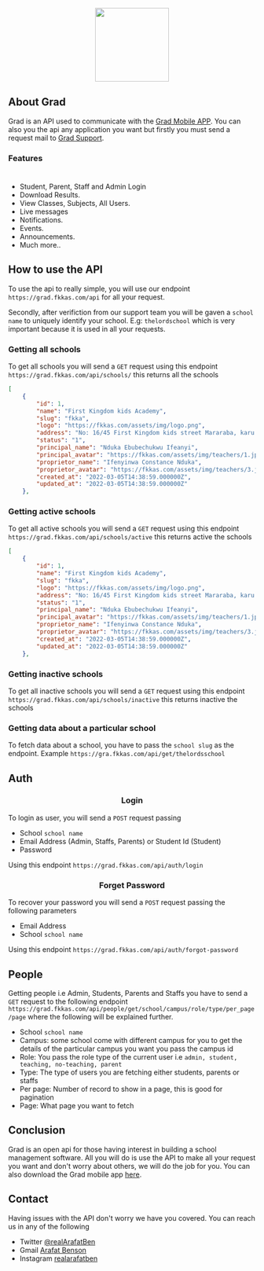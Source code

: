 <p align="center"><img src="https://grad.fkkas.com/logo-head.png" width="150"></p>

## About Grad

Grad is an API used to communicate with the [Grad Mobile APP](https://grad.com). You can also you the api any application you want but firstly you must send a request mail to <a href="mailto:contact@grad.fkkas.com">Grad Support</a>. 
### Features
#
- Student, Parent, Staff and Admin Login
- Download Results.
- View Classes, Subjects, All Users.
- Live messages
- Notifications.
- Events.
- Announcements.
- Much more.. 

## How to use the API 
To use the api to really simple, you will use our endpoint `https://grad.fkkas.com/api` for all your request. 

Secondly, after verifiction from our support team you will be gaven a `school name` to uniquely identify your school. E.g: `thelordschool` which is very important because it is used in all your requests. 

### Getting all schools 
To get all schools you will send a `GET` request using this endpoint `https://grad.fkkas.com/api/schools/` this returns all the schools 

```json
[
    {
        "id": 1,
        "name": "First Kingdom kids Academy",
        "slug": "fkka",
        "logo": "https://fkkas.com/assets/img/logo.png",
        "address": "No: 16/45 First Kingdom kids street Mararaba, karu LGA, Nasarawa State",
        "status": "1",
        "principal_name": "Nduka Ebubechukwu Ifeanyi",
        "principal_avatar": "https://fkkas.com/assets/img/teachers/1.jpg",
        "proprietor_name": "Ifenyinwa Constance Nduka",
        "proprietor_avatar": "https://fkkas.com/assets/img/teachers/3.jpg",
        "created_at": "2022-03-05T14:38:59.000000Z",
        "updated_at": "2022-03-05T14:38:59.000000Z"
    },
```
### Getting active schools  
To get all active schools you will send a `GET` request using this endpoint `https://grad.fkkas.com/api/schools/active` this returns active the schools 
```json
[
    {
        "id": 1,
        "name": "First Kingdom kids Academy",
        "slug": "fkka",
        "logo": "https://fkkas.com/assets/img/logo.png",
        "address": "No: 16/45 First Kingdom kids street Mararaba, karu LGA, Nasarawa State",
        "status": "1",
        "principal_name": "Nduka Ebubechukwu Ifeanyi",
        "principal_avatar": "https://fkkas.com/assets/img/teachers/1.jpg",
        "proprietor_name": "Ifenyinwa Constance Nduka",
        "proprietor_avatar": "https://fkkas.com/assets/img/teachers/3.jpg",
        "created_at": "2022-03-05T14:38:59.000000Z",
        "updated_at": "2022-03-05T14:38:59.000000Z"
    },
```
### Getting inactive schools  
To get all inactive schools you will send a `GET` request using this endpoint `https://grad.fkkas.com/api/schools/inactive` this returns inactive the schools 

### Getting data about a particular school 
To fetch data about a school, you have to pass the ``school slug`` as the endpoint. Example `https://gra.fkkas.com/api/get/thelordsschool` 

## Auth 
### <center>Login </center>
To login as user, you will send a `POST` request passing 
- School `school name`
- Email Address (Admin, Staffs, Parents) or Student Id (Student)
- Password 

Using this endpoint `https://grad.fkkas.com/api/auth/login` 

### <center>Forget Password </center> 
To recover your password you will send a `POST` request passing the following parameters 
- Email Address 
- School `school name` 

Using this endpoint `https://grad.fkkas.com/api/auth/forgot-password` 

## People 
Getting people i.e Admin, Students, Parents and Staffs you have to send a `GET` request to the following endpoint `https://grad.fkkas.com/api/people/get/school/campus/role/type/per_page/page` 
where the following will be explained further. 
- School `school name` 
- Campus: some school come with different campus for you to get the details of the particular campus you want you pass the campus id  
- Role: You pass the role type of the current user i.e `admin, student, teaching, no-teaching, parent` 
- Type: The type of users you are fetching either students, parents or staffs 
- Per page: Number of record to show in a page, this is good for pagination 
- Page: What page you want to fetch 


## Conclusion 
Grad is an open api for those having interest in building a school management software. All you will do is use the API to make all your request you want and don't worry about others, we will do the job for you. 
You can also download the Grad mobile app <a href="#">here</a>. 

## Contact 
Having issues with the API don't worry we have you covered. You can reach us in any of the following 
- Twitter <a href="https://twitter.com/realArafatBen">@realArafatBen</a> 
- Gmail <a href="mailto:benpaul320@gmail.com">Arafat Benson</a> 
- Instagram <a href="https://www.instagram.com/realarafatben/">realarafatben</a>
